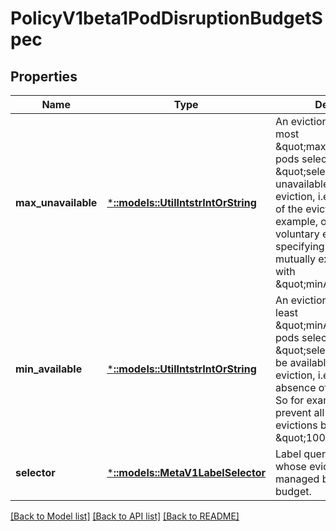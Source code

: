 # PolicyV1beta1PodDisruptionBudgetSpec

## Properties
Name | Type | Description | Notes
------------ | ------------- | ------------- | -------------
**max_unavailable** | [***::models::UtilIntstrIntOrString**](io.k8s.apimachinery.pkg.util.intstr.IntOrString.md) | An eviction is allowed if at most \&quot;maxUnavailable\&quot; pods selected by \&quot;selector\&quot; are unavailable after the eviction, i.e. even in absence of the evicted pod. For example, one can prevent all voluntary evictions by specifying 0. This is a mutually exclusive setting with \&quot;minAvailable\&quot;. | [optional] [default to null]
**min_available** | [***::models::UtilIntstrIntOrString**](io.k8s.apimachinery.pkg.util.intstr.IntOrString.md) | An eviction is allowed if at least \&quot;minAvailable\&quot; pods selected by \&quot;selector\&quot; will still be available after the eviction, i.e. even in the absence of the evicted pod.  So for example you can prevent all voluntary evictions by specifying \&quot;100%\&quot;. | [optional] [default to null]
**selector** | [***::models::MetaV1LabelSelector**](io.k8s.apimachinery.pkg.apis.meta.v1.LabelSelector.md) | Label query over pods whose evictions are managed by the disruption budget. | [optional] [default to null]

[[Back to Model list]](../README.md#documentation-for-models) [[Back to API list]](../README.md#documentation-for-api-endpoints) [[Back to README]](../README.md)


